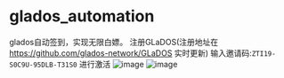 # glados_automation
glados自动签到，实现无限白嫖。
注册GLaDOS(注册地址在 https://github.com/glados-network/GLaDOS 实时更新) 
输入邀请码:`ZTI19-S0C9U-95DLB-T31S0` 进行激活
![image](https://user-images.githubusercontent.com/70319988/199921562-2d27ccf5-4b12-45f1-a33d-0001257a4698.png)
![image](https://user-images.githubusercontent.com/70319988/199921594-e5a83a4f-3323-45ea-aee4-080983298766.png)
